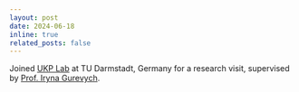 ```yaml
---
layout: post
date: 2024-06-18
inline: true
related_posts: false
---
```


Joined [UKP Lab](https://www.informatik.tu-darmstadt.de/ukp/ukp_home/index.en.jsp) at TU Darmstadt, Germany for a research visit, supervised by [Prof. Iryna Gurevych](https://www.informatik.tu-darmstadt.de/ukp/ukp_home/head_ukp/index.en.jsp).